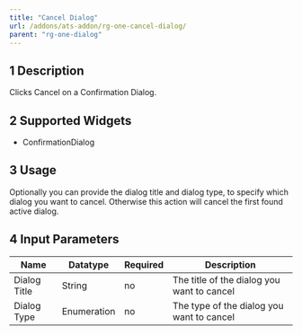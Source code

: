 ```yaml
---
title: "Cancel Dialog"
url: /addons/ats-addon/rg-one-cancel-dialog/
parent: "rg-one-dialog"
---
```


## 1 Description

Clicks Cancel on a Confirmation Dialog.

## 2 Supported Widgets

* ConfirmationDialog

## 3 Usage

Optionally you can provide the dialog title and dialog type, to specify which dialog you want to cancel. Otherwise this action will cancel the first found active dialog.     

## 4 Input Parameters

Name | Datatype | Required | Description
--- | --- | --- | ---
Dialog Title | String | no | The title of the dialog you want to cancel
Dialog Type | Enumeration | no | The type of the dialog you want to cancel
